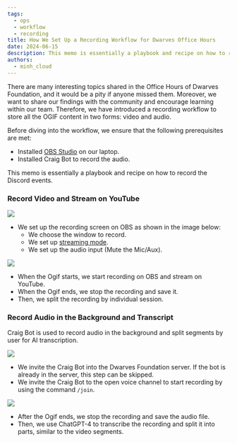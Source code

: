 ```yaml
---
tags:
  - ops
  - workflow
  - recording
title: How We Set Up a Recording Workflow for Dwarves Office Hours
date: 2024-06-15
description: This memo is essentially a playbook and recipe on how to record the Discord events. 
authors: 
  - minh_cloud
---
```


There are many interesting topics shared in the Office Hours of Dwarves Foundation, and it would be a pity if anyone missed them. Moreover, we want to share our findings with the community and encourage learning within our team. Therefore, we have introduced a recording workflow to store all the OGIF content in two forms: video and audio.

Before diving into the workflow, we ensure that the following prerequisites are met:

- Installed [OBS Studio](https://obsproject.com/) on our laptop.
- Installed Craig Bot to record the audio.

This memo is essentially a playbook and recipe on how to record the Discord events.
 
### Record Video and Stream on YouTube

![](https://i.postimg.cc/44SH4X3j/Untitled-3.png)

- We set up the recording screen on OBS as shown in the image below:
    - We choose the window to record.
    - We set up [streaming mode](https://restream.io/learn/obs-studio/how-to-multistream-with-obs/).
    - We set up the audio input (Mute the Mic/Aux).

![](https://i.postimg.cc/ydNWBGCV/Untitled-4.png)

- When the Ogif starts, we start recording on OBS and stream on YouTube.
- When the Ogif ends, we stop the recording and save it.
- Then, we split the recording by individual session.

### Record Audio in the Background and Transcript
Craig Bot is used to record audio in the background and split segments by user for AI transcription.

![](https://i.postimg.cc/xdncpCsN/Untitled-5.png)

- We invite the Craig Bot into the Dwarves Foundation server. If the bot is already in the server, this step can be skipped.
- We invite the Craig Bot to the open voice channel to start recording by using the command `/join`.

![](https://i.postimg.cc/dVM7dnrB/Untitled-6.png)

- After the Ogif ends, we stop the recording and save the audio file.
- Then, we use ChatGPT-4 to transcribe the recording and split it into parts, similar to the video segments.
